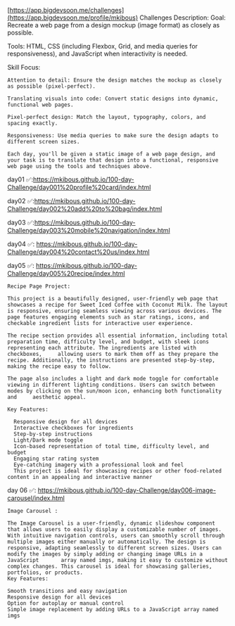 [https://app.bigdevsoon.me/challenges](https://app.bigdevsoon.me/profile/mkibous)
Challenges Description:
  Goal: Recreate a web page from a design mockup (image format) as closely as possible.

  Tools: HTML, CSS (including Flexbox, Grid, and media queries for responsiveness), and JavaScript when interactivity is needed.

  Skill Focus:
  
    Attention to detail: Ensure the design matches the mockup as closely as possible (pixel-perfect).
    
    Translating visuals into code: Convert static designs into dynamic, functional web pages.

    Pixel-perfect design: Match the layout, typography, colors, and spacing exactly.
    
    Responsiveness: Use media queries to make sure the design adapts to different screen sizes.
    
    Each day, you'll be given a static image of a web page design, and your task is to translate that design into a functional, responsive web page using the tools and techniques above.

day01 ✅:https://mkibous.github.io/100-day-Challenge/day001%20profile%20card/index.html

day02 ✅:https://mkibous.github.io/100-day-Challenge/day002%20add%20to%20bag/index.html

day03 ✅:https://mkibous.github.io/100-day-Challenge/day003%20mobile%20navigation/index.html

day04 ✅: https://mkibous.github.io/100-day-Challenge/day004%20contact%20us/index.html

day05 ✅: https://mkibous.github.io/100-day-Challenge/day005%20recipe/index.html

    Recipe Page Project:

    This project is a beautifully designed, user-friendly web page that showcases a recipe for Sweet Iced Coffee with Coconut Milk. The layout is responsive, ensuring seamless viewing across various devices. The       page features engaging elements such as star ratings, icons, and checkable ingredient lists for interactive user experience.

    The recipe section provides all essential information, including total preparation time, difficulty level, and budget, with sleek icons representing each attribute. The ingredients are listed with checkboxes,     allowing users to mark them off as they prepare the recipe. Additionally, the instructions are presented step-by-step, making the recipe easy to follow.

    The page also includes a light and dark mode toggle for comfortable viewing in different lighting conditions. Users can switch between modes by clicking on the sun/moon icon, enhancing both functionality and     aesthetic appeal.

    Key Features:

      Responsive design for all devices
      Interactive checkboxes for ingredients
      Step-by-step instructions
      Light/Dark mode toggle
      Icon-based representation of total time, difficulty level, and budget
      Engaging star rating system
      Eye-catching imagery with a professional look and feel
      This project is ideal for showcasing recipes or other food-related content in an appealing and interactive manner

day 06 ✅:  https://mkibous.github.io/100-day-Challenge/day006-image-carousel/index.html

    Image Carousel :

    The Image Carousel is a user-friendly, dynamic slideshow component that allows users to easily display a customizable number of images. With intuitive navigation controls, users can smoothly scroll through         multiple images either manually or automatically. The design is responsive, adapting seamlessly to different screen sizes. Users can modify the images by simply adding or changing image URLs in a JavaScript       array named imgs, making it easy to customize without complex changes. This carousel is ideal for showcasing galleries, portfolios, or products.
    Key Features:

    Smooth transitions and easy navigation
    Responsive design for all devices
    Option for autoplay or manual control
    Simple image replacement by adding URLs to a JavaScript array named imgs 
